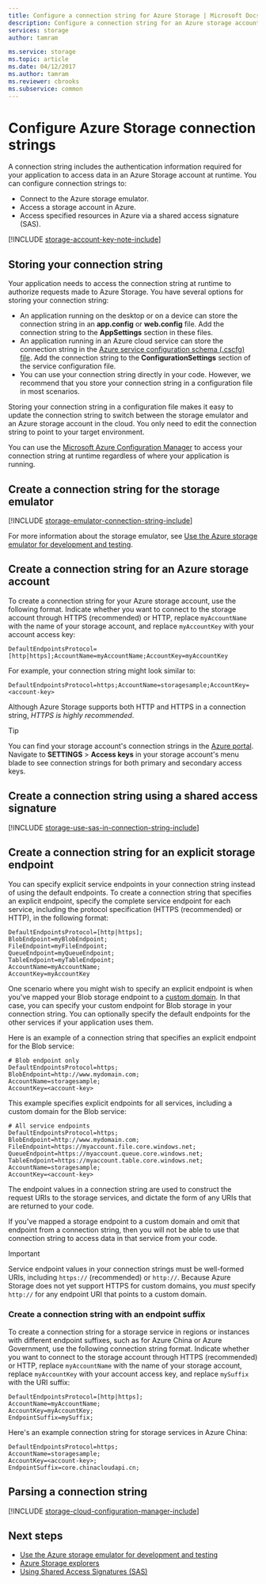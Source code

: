 ```yaml
---
title: Configure a connection string for Azure Storage | Microsoft Docs
description: Configure a connection string for an Azure storage account. A connection string contains the information needed to authorize access to a storage account from your application at runtime.
services: storage
author: tamram

ms.service: storage
ms.topic: article
ms.date: 04/12/2017
ms.author: tamram
ms.reviewer: cbrooks
ms.subservice: common
---
```


# Configure Azure Storage connection strings

A connection string includes the authentication information required for your application to access data in an Azure Storage account at runtime. You can configure connection strings to:

* Connect to the Azure storage emulator.
* Access a storage account in Azure.
* Access specified resources in Azure via a shared access signature (SAS).

[!INCLUDE [storage-account-key-note-include](../../../includes/storage-account-key-note-include.md)]

## Storing your connection string
Your application needs to access the connection string at runtime to authorize requests made to Azure Storage. You have several options for storing your connection string:

* An application running on the desktop or on a device can store the connection string in an **app.config** or **web.config** file. Add the connection string to the **AppSettings** section in these files.
* An application running in an Azure cloud service can store the connection string in the [Azure service configuration schema (.cscfg) file](https://msdn.microsoft.com/library/ee758710.aspx). Add the connection string to the **ConfigurationSettings** section of the service configuration file.
* You can use your connection string directly in your code. However, we recommend that you store your connection string in a configuration file in most scenarios.

Storing your connection string in a configuration file makes it easy to update the connection string to switch between the storage emulator and an Azure storage account in the cloud. You only need to edit the connection string to point to your target environment.

You can use the [Microsoft Azure Configuration Manager](https://www.nuget.org/packages/Microsoft.WindowsAzure.ConfigurationManager/) to access your connection string at runtime regardless of where your application is running.

## Create a connection string for the storage emulator
[!INCLUDE [storage-emulator-connection-string-include](../../../includes/storage-emulator-connection-string-include.md)]

For more information about the storage emulator, see [Use the Azure storage emulator for development and testing](storage-use-emulator.md).

## Create a connection string for an Azure storage account
To create a connection string for your Azure storage account, use the following format. Indicate whether you want to connect to the storage account through HTTPS (recommended) or HTTP, replace `myAccountName` with the name of your storage account, and replace `myAccountKey` with your account access key:

`DefaultEndpointsProtocol=[http|https];AccountName=myAccountName;AccountKey=myAccountKey`

For example, your connection string might look similar to:

`DefaultEndpointsProtocol=https;AccountName=storagesample;AccountKey=<account-key>`

Although Azure Storage supports both HTTP and HTTPS in a connection string, *HTTPS is highly recommended*.

> [!TIP]
> You can find your storage account's connection strings in the [Azure portal](https://portal.azure.com). Navigate to **SETTINGS** > **Access keys** in your storage account's menu blade to see connection strings for both primary and secondary access keys.
>

## Create a connection string using a shared access signature
[!INCLUDE [storage-use-sas-in-connection-string-include](../../../includes/storage-use-sas-in-connection-string-include.md)]

## Create a connection string for an explicit storage endpoint
You can specify explicit service endpoints in your connection string instead of using the default endpoints. To create a connection string that specifies an explicit endpoint, specify the complete service endpoint for each service, including the protocol specification (HTTPS (recommended) or HTTP), in the following format:

```
DefaultEndpointsProtocol=[http|https];
BlobEndpoint=myBlobEndpoint;
FileEndpoint=myFileEndpoint;
QueueEndpoint=myQueueEndpoint;
TableEndpoint=myTableEndpoint;
AccountName=myAccountName;
AccountKey=myAccountKey
```

One scenario where you might wish to specify an explicit endpoint is when you've mapped your Blob storage endpoint to a [custom domain](../blobs/storage-custom-domain-name.md). In that case, you can specify your custom endpoint for Blob storage in your connection string. You can optionally specify the default endpoints for the other services if your application uses them.

Here is an example of a connection string that specifies an explicit endpoint for the Blob service:

```
# Blob endpoint only
DefaultEndpointsProtocol=https;
BlobEndpoint=http://www.mydomain.com;
AccountName=storagesample;
AccountKey=<account-key>
```

This example specifies explicit endpoints for all services, including a custom domain for the Blob service:

```
# All service endpoints
DefaultEndpointsProtocol=https;
BlobEndpoint=http://www.mydomain.com;
FileEndpoint=https://myaccount.file.core.windows.net;
QueueEndpoint=https://myaccount.queue.core.windows.net;
TableEndpoint=https://myaccount.table.core.windows.net;
AccountName=storagesample;
AccountKey=<account-key>
```

The endpoint values in a connection string are used to construct the request URIs to the storage services, and dictate the form of any URIs that are returned to your code.

If you've mapped a storage endpoint to a custom domain and omit that endpoint from a connection string, then you will not be able to use that connection string to access data in that service from your code.

> [!IMPORTANT]
> Service endpoint values in your connection strings must be well-formed URIs, including `https://` (recommended) or `http://`. Because Azure Storage does not yet support HTTPS for custom domains, you *must* specify `http://` for any endpoint URI that points to a custom domain.
>

### Create a connection string with an endpoint suffix
To create a connection string for a storage service in regions or instances with different endpoint suffixes, such as for Azure China or Azure Government, use the following connection string format. Indicate whether you want to connect to the storage account through HTTPS (recommended) or HTTP, replace `myAccountName` with the name of your storage account, replace `myAccountKey` with your account access key, and replace `mySuffix` with the URI suffix:

```
DefaultEndpointsProtocol=[http|https];
AccountName=myAccountName;
AccountKey=myAccountKey;
EndpointSuffix=mySuffix;
```

Here's an example connection string for storage services in Azure China:

```
DefaultEndpointsProtocol=https;
AccountName=storagesample;
AccountKey=<account-key>;
EndpointSuffix=core.chinacloudapi.cn;
```

## Parsing a connection string
[!INCLUDE [storage-cloud-configuration-manager-include](../../../includes/storage-cloud-configuration-manager-include.md)]

## Next steps
* [Use the Azure storage emulator for development and testing](storage-use-emulator.md)
* [Azure Storage explorers](storage-explorers.md)
* [Using Shared Access Signatures (SAS)](storage-dotnet-shared-access-signature-part-1.md)


